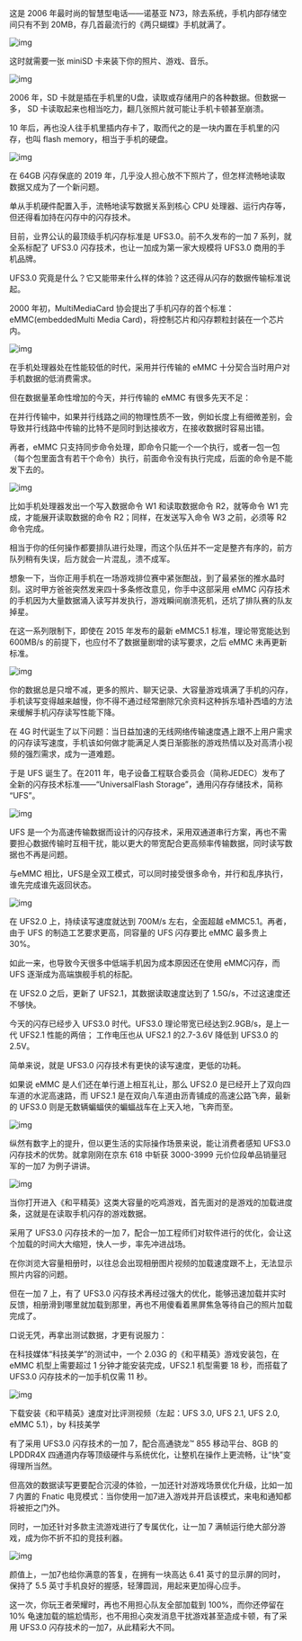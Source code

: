 这是 2006 年最时尚的智慧型电话——诺基亚 N73，除去系统，手机内部存储空间只有不到 20MB，存几首最流行的《两只蝴蝶》手机就满了。



![img](https://mmbiz.qpic.cn/mmbiz_png/U6yRaDu1NaZw1DgSI3ZH5WHia0B8H5fV01exj4QKz5ZUd6VeRkm9uwclV0YuVQst4hulpsY3Uuj4qAftW1jXjZw/640?wx_fmt=png)



这时就需要一张 miniSD 卡来装下你的照片、游戏、音乐。



![img](https://mmbiz.qpic.cn/mmbiz_png/U6yRaDu1NaZw1DgSI3ZH5WHia0B8H5fV00IuW57f75VrHQs4zV7jhP1r6QUXfqh0CLiaP5KibYwtawYXQzlXLsWhg/640?wx_fmt=png)



2006 年，SD 卡就是插在手机里的U盘，读取或存储用户的各种数据。但数据一多， SD 卡读取起来也相当吃力，翻几张照片就可能让手机卡顿甚至崩溃。

 

10 年后，再也没人往手机里插内存卡了，取而代之的是一块内置在手机里的闪存，也叫 flash memory，相当于手机的硬盘。

 

![img](https://mmbiz.qpic.cn/mmbiz_png/U6yRaDu1NaZw1DgSI3ZH5WHia0B8H5fV0C9WDj54sKfrMltuGw2JgfTVd7VsXu7Lm3iaduGLja3Oq42qWicm51ESA/640?wx_fmt=png)

 

在 64GB 闪存保底的 2019 年，几乎没人担心放不下照片了，但怎样流畅地读取数据又成为了一个新问题。



单从手机硬件配置入手，流畅地读写数据关系到核心 CPU 处理器、运行内存等，但还得看加持在闪存中的闪存技术。



目前，业界公认的最顶级手机闪存标准是 UFS3.0。前不久发布的一加 7 系列，就全系标配了 UFS3.0 闪存技术，也让一加成为第一家大规模将 UFS3.0 商用的手机品牌。

 

UFS3.0 究竟是什么？它又能带来什么样的体验？这还得从闪存的数据传输标准说起。

 

2000 年初，MultiMediaCard 协会提出了手机闪存的首个标准：eMMC(embeddedMulti Media Card)，将控制芯片和闪存颗粒封装在一个芯片内。



![img](https://mmbiz.qpic.cn/mmbiz_png/U6yRaDu1NaZw1DgSI3ZH5WHia0B8H5fV0jpJFnqsQvWZibpoUYpqribWT7Sh1N5F5fecU8zqu9YOMLYmoichH7g4DA/640?wx_fmt=png)



在手机处理器处在性能较低的时代，采用并行传输的 eMMC 十分契合当时用户对手机数据的低消费需求。



但在数据量革命性增加的今天，并行传输的 eMMC 有很多先天不足：

 

在并行传输中，如果并行线路之间的物理性质不一致，例如长度上有细微差别，会导致并行线路中传输的比特不是同时到达接收方，在接收数据时容易出错。



再者，eMMC 只支持同步命令处理，即命令只能一个一个执行，或者一包一包（每个包里面含有若干个命令）执行，前面命令没有执行完成，后面的命令是不能发下去的。



![img](https://mmbiz.qpic.cn/mmbiz_png/U6yRaDu1NaZw1DgSI3ZH5WHia0B8H5fV0lUTjOukD8aNAic0cGh0QvSibic7D3yVia2SRDQ0udd1zPvLOLVN8X2JibdQ/640?wx_fmt=png)



比如手机处理器发出一个写入数据命令 W1 和读取数据命令 R2，就等命令 W1 完成，才能展开读取数据的命令 R2；同样，在发送写入命令 W3 之前，必须等 R2 命令完成。

 

相当于你的任何操作都要排队进行处理，而这个队伍并不一定是整齐有序的，前方队列稍有失误，后方就会一片混乱，溃不成军。

 

想象一下，当你正用手机在一场游戏排位赛中紧张酣战，到了最紧张的推水晶时刻。这时甲方爸爸突然发来四十多条修改意见，你手中这部采用 eMMC 闪存技术的手机因为大量数据涌入读写并发执行，游戏瞬间崩溃死机，还坑了排队赛的队友掉星。

 

在这一系列限制下，即使在 2015 年发布的最新 eMMC5.1 标准，理论带宽能达到 600MB/s 的前提下，也应付不了数据量剧增的读写要求，之后 eMMC 未再更新标准。



![img](https://mmbiz.qpic.cn/mmbiz_png/U6yRaDu1NaZw1DgSI3ZH5WHia0B8H5fV0rBBRUSQAy3roictmbtqgSS3FwA7Q4ofcrsWhpWrF1VJRia06CeGdGhoQ/640?wx_fmt=png)



你的数据总是只增不减，更多的照片、聊天记录、大容量游戏填满了手机的闪存，手机读写变得越来越慢，你不得不通过经常删除冗余资料这种拆东墙补西墙的方法来缓解手机闪存读写性能下降。

 

在 4G 时代诞生了以下问题：当日益加速的无线网络传输速度遇上跟不上用户需求的闪存读写速度，手机该如何做才能满足人类日渐膨胀的游戏热情以及对高清小视频的强烈需求，成为一道难题。

 

于是 UFS 诞生了。在2011 年，电子设备工程联合委员会（简称JEDEC）发布了全新的闪存技术标准——“UniversalFlash Storage”，通用闪存存储技术，简称 “UFS”。



![img](https://mmbiz.qpic.cn/mmbiz_png/U6yRaDu1NaZw1DgSI3ZH5WHia0B8H5fV0x81iaZNWEatqiccAqS3qqvgL5gngdjlOj5yOQoYuQmVQ6eljQDAepjhA/640?wx_fmt=png)



UFS 是一个为高速传输数据而设计的闪存技术，采用双通道串行方案，再也不需要担心数据传输时互相干扰，能以更大的带宽配合更高频率传输数据，同时读写数据也不再是问题。



与eMMC 相比，UFS是全双工模式，可以同时接受很多命令，并行和乱序执行，谁先完成谁先返回状态。 



![img](https://mmbiz.qpic.cn/mmbiz_png/U6yRaDu1NaZw1DgSI3ZH5WHia0B8H5fV0ob0G6rABTy9Ue8layw912O8j1O1dqOvhXF1OsfCYkOzU06xHuBNGmw/640?wx_fmt=png)



在 UFS2.0 上，持续读写速度就达到 700M/s 左右，全面超越 eMMC5.1。再者，由于 UFS 的制造工艺要求更高，同容量的 UFS 闪存要比 eMMC 最多贵上 30%。



如此一来，也导致今天很多中低端手机因为成本原因还在使用 eMMC闪存，而 UFS 逐渐成为高端旗舰手机的标配。

 

在 UFS2.0 之后，更新了 UFS2.1，其数据读取速度达到了 1.5G/s，不过这速度还不够快。



今天的闪存已经步入 UFS3.0 时代。UFS3.0 理论带宽已经达到2.9GB/s，是上一代 UFS2.1 性能的两倍； 工作电压也从 UFS2.1 的2.7-3.6V 降低到 UFS3.0 的 2.5V。



简单来说，就是 UFS3.0 闪存技术有更快的读写速度，更低的功耗。

 

如果说 eMMC 是人们还在单行道上相互礼让，那么 UFS2.0 是已经开上了双向四车道的水泥高速路，而 UFS2.1 是在双向八车道由沥青铺成的高速公路飞奔，最新的 UFS3.0 则是无数辆蝙蝠侠的蝙蝠战车在上天入地，飞奔而至。



![img](https://mmbiz.qpic.cn/mmbiz_png/U6yRaDu1NaZw1DgSI3ZH5WHia0B8H5fV0ibDFibugv5cwwnkicQTLnCLULe5W812QzeDibGoyuaHnJGTiabS8YrdQbGA/640?wx_fmt=png)



纵然有数字上的提升，但以更生活的实际操作场景来说，能让消费者感知 UFS3.0 闪存技术的优势。就拿刚刚在京东 618 中斩获 3000-3999 元价位段单品销量冠军的一加7 为例子讲讲。



![img](https://mmbiz.qpic.cn/mmbiz_jpg/U6yRaDu1NaZw1DgSI3ZH5WHia0B8H5fV0hXCFTCnVc0zmMZvIlI7wwajyAYk1dvbDlWCU4ecB4aTjDQvAJxjZSQ/640?wx_fmt=jpeg)



当你打开进入《和平精英》这类大容量的吃鸡游戏，首先面对的是游戏的加载进度条，这就是在读取手机闪存的游戏数据。



采用了 UFS3.0 闪存技术的一加 7，配合一加工程师们对软件进行的优化，会让这个加载的时间大大缩短，快人一步，率先冲进战场。



在你浏览大容量相册时，以往总会出现相册图片视频的加载速度跟不上，无法显示照片内容的问题。



但在一加 7 上，有了 UFS3.0 闪存技术再经过强大的优化，能够迅速加载并实时反馈，相册滑到哪里就加载到那里，再也不用傻看着黑屏焦急等待自己的照片加载完成了。

 

口说无凭，再拿出测试数据，才更有说服力：

 

在科技媒体“科技美学”的测试中，一个 2.03G 的《和平精英》游戏安装包，在 eMMC 机型上需要超过 1 分钟才能安装完成，UFS2.1 机型需要 18 秒，而搭载了 UFS3.0 闪存技术的一加手机仅需 11 秒。



![img](https://mmbiz.qpic.cn/mmbiz_gif/U6yRaDu1NaZw1DgSI3ZH5WHia0B8H5fV0gvmaiakCFaTCPnwvwMmibWIZkSU4l7uM2PJwoKFtfpENv9tzbsZfEbcA/640?wx_fmt=gif)

下载安装《和平精英》速度对比评测视频（左起：UFS 3.0, UFS 2.1, UFS 2.0, eMMC 5.1），by 科技美学



有了采用 UFS3.0 闪存技术的一加 7，配合高通骁龙™ 855 移动平台、8GB 的 LPDDR4X 四通道内存等顶级硬件与系统优化，让整机在操作上更流畅，让“快”变得理所当然。



但高效的数据读写更要配合沉浸的体验，一加还针对游戏场景优化升级，比如一加 7 内置的 Fnatic 电竞模式：当你使用一加7进入游戏并开启该模式，来电和通知都将被拒之门外。



同时，一加还针对多款主流游戏进行了专属优化，让一加 7 满帧运行绝大部分游戏，成为你不折不扣的竞技利器。



![img](https://mmbiz.qpic.cn/mmbiz_jpg/U6yRaDu1NaZw1DgSI3ZH5WHia0B8H5fV0SF9iaPGH5ouWLIPzJs1Im7SIgPhYxYicPu0fB09sG6w97JiagLf7WVkjQ/640?wx_fmt=jpeg)



颜值上，一加7也给你满意的答复，在拥有一块高达 6.41 英寸的显示屏的同时，保持了
5.5 英寸手机良好的握感，轻薄圆润，用起来更加得心应手。

 

这一次，你玩王者荣耀时，再也不用担心队友全部加载到 100%，而你还停留在 10%
龟速加载的尴尬情形，也不用担心突发消息干扰游戏甚至造成卡顿，有了采用 UFS3.0 闪存技术的一加7，从此精彩大不同。